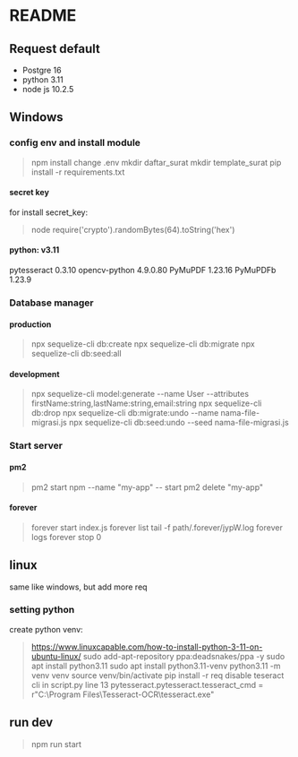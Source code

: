 # README

## Request default

- Postgre 16
- python 3.11
- node js 10.2.5

## Windows

### config env and install module

> npm install
> change .env
> mkdir daftar_surat
> mkdir template_surat
> pip install -r requirements.txt

#### secret key

for install secret_key:

> node
> require('crypto').randomBytes(64).toString('hex')

#### python: v3.11

pytesseract 0.3.10
opencv-python 4.9.0.80
PyMuPDF 1.23.16
PyMuPDFb 1.23.9

### Database manager

#### production

> npx sequelize-cli db:create
> npx sequelize-cli db:migrate
> npx sequelize-cli db:seed:all

#### development

> npx sequelize-cli model:generate --name User --attributes firstName:string,lastName:string,email:string
> npx sequelize-cli db:drop
> npx sequelize-cli db:migrate:undo --name nama-file-migrasi.js
> npx sequelize-cli db:seed:undo --seed nama-file-migrasi.js

### Start server

#### pm2

> pm2 start npm --name "my-app" -- start
> pm2 delete "my-app"

#### forever

> forever start index.js
> forever list
> tail -f path/.forever/jypW.log
> forever logs
> forever stop 0

## linux

same like windows, but add more req

### setting python

create python venv:

> https://www.linuxcapable.com/how-to-install-python-3-11-on-ubuntu-linux/
> sudo add-apt-repository ppa:deadsnakes/ppa -y
> sudo apt install python3.11
> sudo apt install python3.11-venv
> python3.11 -m venv venv
> source venv/bin/activate
> pip install -r req
> disable teseract cli in script.py line 13
> pytesseract.pytesseract.tesseract_cmd = r"C:\Program Files\Tesseract-OCR\tesseract.exe"

## run dev

> npm run start
